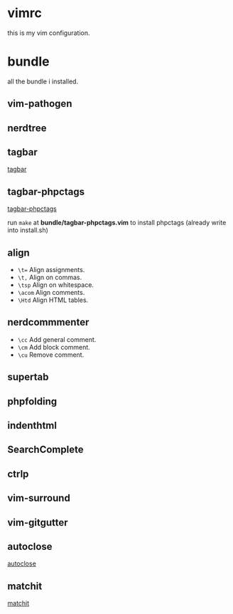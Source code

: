 # vimrc

this is my vim configuration.


# bundle

all the bundle i installed.

## vim-pathogen

## nerdtree

## tagbar

[tagbar](http://majutsushi.github.io/tagbar/)

## tagbar-phpctags

[tagbar-phpctags](https://github.com/vim-php/tagbar-phpctags.vim)

run ``make`` at **bundle/tagbar-phpctags.vim** to install phpctags (already write into install.sh)

## align

* ``\t=`` Align assignments.
* ``\t,`` Align on commas.
* ``\tsp`` Align on whitespace.
* ``\acom`` Align comments.
* ``\Htd`` Align HTML tables.

## nerdcommmenter

* ``\cc``  Add general comment.
* ``\cm``  Add block comment.
* ``\cu``  Remove comment.

## supertab

## phpfolding

## indenthtml

## SearchComplete

## ctrlp

## vim-surround

## vim-gitgutter

## autoclose

[autoclose](https://github.com/Townk/vim-autoclose)

## matchit

[matchit](https://github.com/vim-scripts/matchit.zip)
